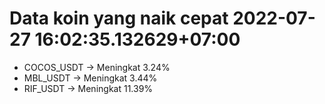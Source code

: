 # Data koin yang naik cepat 2022-07-27 16:02:35.132629+07:00

* COCOS_USDT -> Meningkat 3.24%
* MBL_USDT -> Meningkat 3.44%
* RIF_USDT -> Meningkat 11.39%
